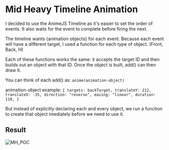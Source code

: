 



# Mid Heavy Timeline Animation

I decided to use the AnimeJS Timeline as it's easier
to set the order of events. It also waits for the event
to complete before firing the next.

The timeline wants {animation objects} for each event.
Because each event will have a different target, I used
a function for each type of object. (Front, Back, H)

Each of these functions works the same: it accepts the
target ID and then builds out an object with that ID.
Once the object is built, add() can then draw it.

You can think of each add() as:
`anime(animation-object)`

animation-object example:
`{ targets: backTarget, translateY: 212, translateX: -35, direction: "reverse", easing: "linear", duration: 110, }`

But instead of explicitly declaring each and every object,
we run a function to create that object imediately before
we need to use it.

## Result
![MH_POC](https://user-images.githubusercontent.com/11794877/126878308-954a6786-7fd0-46b3-a536-8b69712fea8d.gif)

